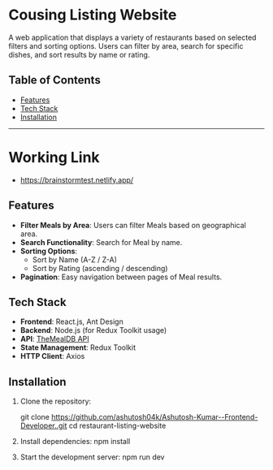 # Cousing Listing Website

A web application that displays a variety of restaurants based on selected filters and sorting options. Users can filter by area, search for specific dishes, and sort results by name or rating.

## Table of Contents

- [Features](#features) 
- [Tech Stack](#tech-stack)
- [Installation](#installation)

---


# Working Link
- https://brainstormtest.netlify.app/

## Features

- **Filter Meals by Area**: Users can filter Meals based on geographical area.
- **Search Functionality**: Search for Meal by name.
- **Sorting Options**:
  - Sort by Name (A-Z / Z-A)
  - Sort by Rating (ascending / descending)
- **Pagination**: Easy navigation between pages of Meal results.

## Tech Stack

- **Frontend**: React.js, Ant Design
- **Backend**: Node.js (for Redux Toolkit usage)
- **API**: [TheMealDB API](https://www.themealdb.com/)
- **State Management**: Redux Toolkit
- **HTTP Client**: Axios

## Installation

1. Clone the repository:

   
   git clone https://github.com/ashutosh04k/Ashutosh-Kumar--Frontend-Developer..git
   cd restaurant-listing-website

2. Install dependencies:
   npm install

3. Start the development server:
   npm run dev
